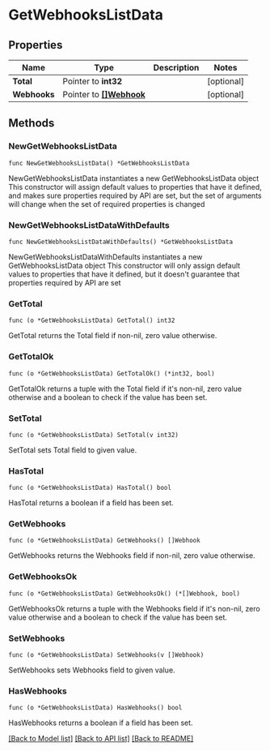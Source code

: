 # GetWebhooksListData

## Properties

Name | Type | Description | Notes
------------ | ------------- | ------------- | -------------
**Total** | Pointer to **int32** |  | [optional] 
**Webhooks** | Pointer to [**[]Webhook**](Webhook.md) |  | [optional] 

## Methods

### NewGetWebhooksListData

`func NewGetWebhooksListData() *GetWebhooksListData`

NewGetWebhooksListData instantiates a new GetWebhooksListData object
This constructor will assign default values to properties that have it defined,
and makes sure properties required by API are set, but the set of arguments
will change when the set of required properties is changed

### NewGetWebhooksListDataWithDefaults

`func NewGetWebhooksListDataWithDefaults() *GetWebhooksListData`

NewGetWebhooksListDataWithDefaults instantiates a new GetWebhooksListData object
This constructor will only assign default values to properties that have it defined,
but it doesn't guarantee that properties required by API are set

### GetTotal

`func (o *GetWebhooksListData) GetTotal() int32`

GetTotal returns the Total field if non-nil, zero value otherwise.

### GetTotalOk

`func (o *GetWebhooksListData) GetTotalOk() (*int32, bool)`

GetTotalOk returns a tuple with the Total field if it's non-nil, zero value otherwise
and a boolean to check if the value has been set.

### SetTotal

`func (o *GetWebhooksListData) SetTotal(v int32)`

SetTotal sets Total field to given value.

### HasTotal

`func (o *GetWebhooksListData) HasTotal() bool`

HasTotal returns a boolean if a field has been set.

### GetWebhooks

`func (o *GetWebhooksListData) GetWebhooks() []Webhook`

GetWebhooks returns the Webhooks field if non-nil, zero value otherwise.

### GetWebhooksOk

`func (o *GetWebhooksListData) GetWebhooksOk() (*[]Webhook, bool)`

GetWebhooksOk returns a tuple with the Webhooks field if it's non-nil, zero value otherwise
and a boolean to check if the value has been set.

### SetWebhooks

`func (o *GetWebhooksListData) SetWebhooks(v []Webhook)`

SetWebhooks sets Webhooks field to given value.

### HasWebhooks

`func (o *GetWebhooksListData) HasWebhooks() bool`

HasWebhooks returns a boolean if a field has been set.


[[Back to Model list]](../README.md#documentation-for-models) [[Back to API list]](../README.md#documentation-for-api-endpoints) [[Back to README]](../README.md)


